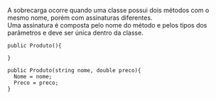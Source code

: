 A sobrecarga ocorre quando uma classe possui dois métodos com o mesmo nome, porém com assinaturas diferentes. <br>
Uma assinatura é composta pelo nome do método e pelos tipos dos parâmetros e deve ser única dentro da classe.


```
public Produto(){

}

public Produto(string nome, double preco){
  Nome = nome;
  Preco = preco;
}

```
